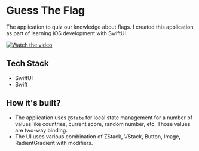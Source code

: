 # Guess The Flag

The application to quiz our knowledge about flags. I created this application as part of learning iOS development with SwiftUI.

[![Watch the video](https://img.youtube.com/vi/jHRVO59mif8/hqdefault.jpg)](https://youtube.com/shorts/jHRVO59mif8)

## Tech Stack

- SwiftUI
- Swift

## How it's built?

- The application uses `@State` for local state management for a number of values like countries, current score, random number, etc. Those values are two-way binding.
- The UI uses various combination of ZStack, VStack, Button, Image, RadientGradient with modifiers.
